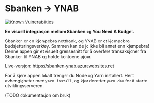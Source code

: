 Sbanken → YNAB
==============
[![Known Vulnerabilities](https://snyk.io/test/github/Wedvich/sbanken-ynab/badge.svg?targetFile=package.json)](https://snyk.io/test/github/Wedvich/sbanken-ynab?targetFile=package.json)

**En visuell integrasjon mellom Sbanken og You Need A Budget.**

Sbanken er en kjempebra nettbank, og YNAB er et kjempebra budsjetteringsverktøy. Sammen kan de jo ikke bli annet enn
kjempebra! Denne appen gir et visuelt grensesnitt for å overføre transaksjoner fra Sbanken til YNAB og holde kontoene ajour.

Live-versjon: https://sbanken-ynab.azurewebsites.net

For å kjøre appen lokalt trenger du Node og Yarn installert. Hent avhengigheter med `yarn install`, og kjør  deretter `yarn dev` for å starte utviklingsserveren.

(TODO dokumentasjon om bruk)
